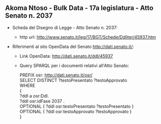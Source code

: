 ## Akoma Ntoso - Bulk Data - 17a legislatura - Atto Senato n. 2037 ##

* Scheda del Disegno di Legge - Atto Senato n. 2037:
	* http url: http://www.senato.it/leg/17/BGT/Schede/Ddliter/45937.htm

* Riferimenti al sito OpenData del Senato http://dati.senato.it/:
	* Link OpenData: http://dati.senato.it/ddl/45937
	* Query SPARQL per i documenti relativi all'Atto Senato:

        PREFIX osr: <http://dati.senato.it/osr/>  
		SELECT DISTINCT ?testoPresentato ?testoApprovato  
		WHERE  
		{  
		    ?ddl a osr:Ddl.  
		    ?ddl osr:idFase 2037 .  
		    OPTIONAL { ?ddl osr:testoPresentato ?testoPresentato }  
		    OPTIONAL { ?ddl osr:testoApprovato ?testoApprovato }  
		}
		